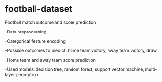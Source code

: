 # football-dataset
Football match outcome and score prediction

-Data preprocessing

-Categorical feature encoding

-Possible outcomes to predict: home team victory, away team victory, draw 

-Home team and away team score prediction

-Used models: decision tree, random forest, support vector machine, multi-layer perceptron
